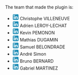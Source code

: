  
The team that made the plugin is:

 - [![](docs/screenshots/other/linkedin.png)](https://www.linkedin.com/in/christophe-villeneuve-3a68743)  Christophe VILLENEUVE
 - [![](docs/screenshots/other/linkedin.png)](https://www.linkedin.com/in/adrien-leroy-lechat-391028175) Adrien LEROY-LECHAT
 - [![](docs/screenshots/other/linkedin.png)](https://www.linkedin.com/in/kevin-pemonon) Kevin PEMONON 
 - [![](docs/screenshots/other/linkedin.png)](https://www.linkedin.com/in/mathias-dugamin-27ab23170)  Mathias DUGAMIN
 - [![](docs/screenshots/other/linkedin.png)](https://www.linkedin.com/in/samuelbelondrade) Samuel BELONDRADE
 - [![](docs/screenshots/other/linkedin.png)](https://www.linkedin.com/in/andre-simon-9701a7130/) André Simon
 - [![](docs/screenshots/other/linkedin.png)](https://www.linkedin.com/in/bruno-bernard-2a7543110/) Bruno BERNARD
 - [![](docs/screenshots/other/linkedin.png)](https://www.linkedin.com/in/gabriel-martinez-002025142/) Gabriel MARTINEZ


 
